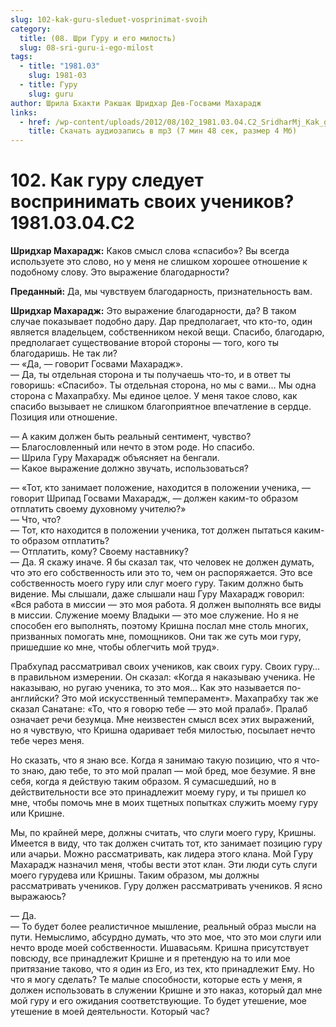 ```yaml
---
slug: 102-kak-guru-sleduet-vosprinimat-svoih
category:
  title: (08. Шри Гуру и его милость)
  slug: 08-sri-guru-i-ego-milost
tags:
  - title: "1981.03"
    slug: 1981-03
  - title: Гуру
    slug: guru
author: Шрила Бхакти Ракшак Шридхар Дев-Госвами Махарадж
links:
  - href: /wp-content/uploads/2012/08/102_1981.03.04.C2_SridharMj_Kak_guru_sleduyet_vosprinimat_svoih_uchenikov.mp3
    title: Скачать аудиозапись в mp3 (7 мин 48 сек, размер 4 Мб)
---
```


# 102. Как гуру следует воспринимать своих учеников? 1981.03.04.C2

**Шридхар Махарадж:** Каков смысл слова «спасибо»? Вы всегда используете это слово, но у меня не слишком хорошее отношение к подобному слову. Это выражение благодарности?

**Преданный:** Да, мы чувствуем благодарность, признательность вам.

**Шридхар Махарадж:** Это выражение благодарности, да? В таком случае показывает подобно дару. Дар предполагает, что кто-то, один является владельцем, собственником некой вещи. Спасибо, благодарю, предполагает существование второй стороны — того, кого ты благодаришь. Не так ли?\
— «Да, — говорит Госвами Махарадж».\
— Да, ты отдельная сторона и ты получаешь что-то, и в ответ ты говоришь: «Спасибо». Ты отдельная сторона, но мы с вами… Мы одна сторона с Махапрабху. Мы единое целое. У меня такое слово, как спасибо вызывает не слишком благоприятное впечатление в сердце. Позиция или отношение.

— А каким должен быть реальный сентимент, чувство?\
— Благословленный или нечто в этом роде. Но спасибо.\
— Шрила Гуру Махарадж объясняет на бенгали.\
— Какое выражение должно звучать, использоваться?

— «Тот, кто занимает положение, находится в положении ученика, — говорит Шрипад Госвами Махарадж, — должен каким-то образом отплатить своему духовному учителю?»\
— Что, что?\
— Тот, кто находится в положении ученика, тот должен пытаться каким-то образом отплатить?\
— Отплатить, кому? Своему наставнику?\
— Да. Я скажу иначе. Я бы сказал так, что человек не должен думать, что это его собственность или это то, чем он распоряжается. Это все собственность моего гуру или слуг моего гуру. Таким должно быть видение. Мы слышали, даже слышали наш Гуру Махарадж говорил: «Вся работа в миссии — это моя работа. Я должен выполнять все виды в миссии. Служение моему Владыки — это мое служение. Но я не способен его выполнять, поэтому Кришна послал мне столь многих, призванных помогать мне, помощников. Они так же суть мои гуру, пришедшие ко мне, чтобы облегчить мой труд».

Прабхупад рассматривал своих учеников, как своих гуру. Своих гуру… в правильном измерении. Он сказал: «Когда я наказываю ученика. Не наказываю, но ругаю ученика, то это моя… Как это называется по-английски? Это мой искусственный темперамент». Махапрабху так же сказал Санатане: «То, что я говорю тебе — это мой пралаб». Пралаб означает речи безумца. Мне неизвестен смысл всех этих выражений, но я чувствую, что Кришна одаривает тебя милостью, посылает нечто тебе через меня.

Но сказать, что я знаю все. Когда я занимаю такую позицию, что я что-то знаю, даю тебе, то это мой пралап — мой бред, мое безумие. Я вне себя, когда я действую таким образом. Я сумасшедший, но в действительности все это принадлежит моему гуру, и ты пришел ко мне, чтобы помочь мне в моих тщетных попытках служить моему гуру или Кришне.

Мы, по крайней мере, должны считать, что слуги моего гуру, Кришны. Имеется в виду, что так должен считать тот, кто занимает позицию гуру или ачарьи. Можно рассматривать, как лидера этого клана. Мой Гуру Махарадж назначил меня, чтобы вести этот клан. Эти люди суть слуги моего гурудева или Кришны. Таким образом, мы должны рассматривать учеников. Гуру должен рассматривать учеников. Я ясно выражаюсь?

— Да.\
— То будет более реалистичное мышление, реальный образ мысли на пути. Немыслимо, абсурдно думать, что это мое, что это мои слуги или нечто вроде моей собственности. Ишавасьям. Кришна присутствует повсюду, все принадлежит Кришне и я претендую на то или мое притязание таково, что я один из Его, из тех, кто принадлежит Ему. Но что я могу сделать? Те малые способности, которые есть у меня, я должен использовать в служении Кришне и это наказ, который дал мне мой гуру и его ожидания соответствующие. То будет утешение, мое утешение в моей деятельности. Который час?

